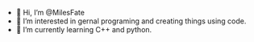 - 👋 Hi, I’m @MilesFate
- 👀 I’m interested in gernal programing and creating things using code.
- 🌱 I’m currently learning C++ and python.

<!---
MilesFate/MilesFate is a ✨ special ✨ repository because its `README.md` (this file) appears on your GitHub profile.
You can click the Preview link to take a look at your changes.
--->
